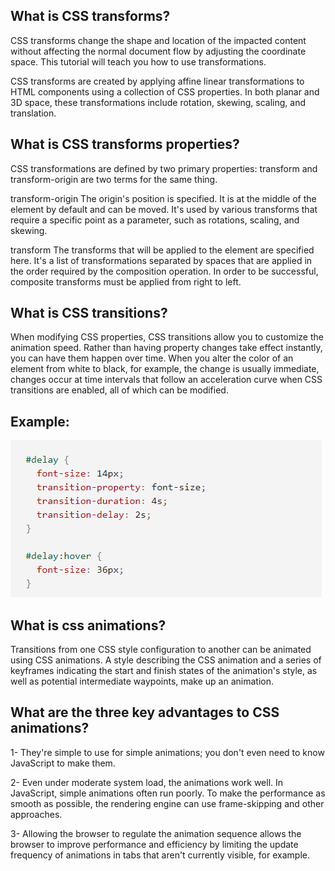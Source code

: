 ## What is CSS transforms?
CSS transforms change the shape and location of the impacted content without affecting the normal document flow by adjusting the coordinate space. This tutorial will teach you how to use transformations.

CSS transforms are created by applying affine linear transformations to HTML components using a collection of CSS properties. In both planar and 3D space, these transformations include rotation, skewing, scaling, and translation.

## What is CSS transforms properties?
CSS transformations are defined by two primary properties: transform and transform-origin are two terms for the same thing.

transform-origin
The origin's position is specified. It is at the middle of the element by default and can be moved. It's used by various transforms that require a specific point as a parameter, such as rotations, scaling, and skewing.

transform
The transforms that will be applied to the element are specified here. It's a list of transformations separated by spaces that are applied in the order required by the composition operation. In order to be successful, composite transforms must be applied from right to left.


## What is CSS transitions?
When modifying CSS properties, CSS transitions allow you to customize the animation speed. Rather than having property changes take effect instantly, you can have them happen over time. When you alter the color of an element from white to black, for example, the change is usually immediate, changes occur at time intervals that follow an acceleration curve when CSS transitions are enabled, all of which can be modified.

## Example:

![fig1](trExample.png)

## What is css animations?
Transitions from one CSS style configuration to another can be animated using CSS animations. A style describing the CSS animation and a series of keyframes indicating the start and finish states of the animation's style, as well as potential intermediate waypoints, make up an animation.

## What are the three key advantages to CSS animations?

1- They're simple to use for simple animations; you don't even need to know JavaScript to make them.

2- Even under moderate system load, the animations work well. In JavaScript, simple animations often run poorly. To make the performance as smooth as possible, the rendering engine can use frame-skipping and other approaches.

3- Allowing the browser to regulate the animation sequence allows the browser to improve performance and efficiency by limiting the update frequency of animations in tabs that aren't currently visible, for example.